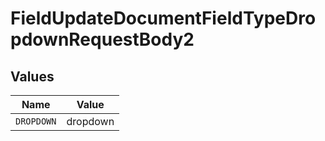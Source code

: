 # FieldUpdateDocumentFieldTypeDropdownRequestBody2


## Values

| Name       | Value      |
| ---------- | ---------- |
| `DROPDOWN` | dropdown   |